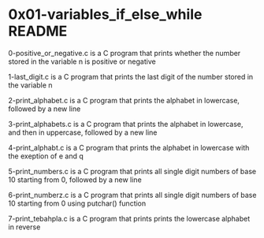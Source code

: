 # 0x01-variables_if_else_while README

0-positive_or_negative.c is a C program that prints whether the number stored in the variable n is positive or negative

1-last_digit.c is a C program that prints the last digit of the number stored in the variable n

2-print_alphabet.c is a C program that prints the alphabet in lowercase, followed by a new line

3-print_alphabets.c is a C program that prints the alphabet in lowercase, and then in uppercase, followed by a new line

4-print_alphabt.c is a C program that prints the alphabet in lowercase with the exeption of e and q

5-print_numbers.c is a C program that prints all single digit numbers of base 10 starting from 0, followed by a new line

6-print_numberz.c is a C program that prints all single digit numbers of base 10 starting from 0 using putchar() function

7-print_tebahpla.c is a C program that prints prints the lowercase alphabet in reverse
